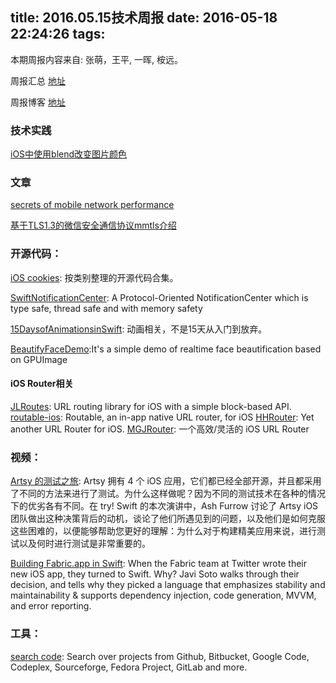 title: 2016.05.15技术周报
date: 2016-05-18 22:24:26
tags:
---

本期周报内容来自: 张萌，王平, 一晖, 桉远。

周报汇总 [地址](https://github.com/BaiduHiDeviOS/iOS-Tech-Weekly)

周报博客 [地址](http://baiduhidevios.github.io/)

### 技术实践

[iOS中使用blend改变图片颜色](https://onevcat.com/2013/04/using-blending-in-ios/)

### 文章

[secrets of mobile network performance](http://aosabook.org/en/posa/secrets-of-mobile-network-performance.html)

[基于TLS1.3的微信安全通信协议mmtls介绍](http://mp.weixin.qq.com/s?__biz=MzAwNDY1ODY2OQ==&mid=2649286266&idx=1&sn=f5d049033e251cccc22e163532355ddf&scene=0#wechat_redirect)


### 开源代码：

[iOS cookies](http://www.ioscookies.com/): 按类别整理的开源代码合集。

[SwiftNotificationCenter](https://github.com/100mango/SwiftNotificationCenter): A Protocol-Oriented NotificationCenter which is type safe, thread safe and with memory safety

[15DaysofAnimationsinSwift](https://github.com/larrynatalicio/15DaysofAnimationsinSwift): 动画相关，不是15天从入门到放弃。


[BeautifyFaceDemo](https://github.com/Guikunzhi/BeautifyFaceDemo):It's a simple demo of realtime face beautification based on GPUImage

#### iOS Router相关
[JLRoutes](https://github.com/joeldev/JLRoutes): URL routing library for iOS with a simple block-based API.
[routable-ios](https://github.com/clayallsopp/routable-ios): Routable, an in-app native URL router, for iOS
[HHRouter](https://github.com/Huohua/HHRouter): Yet another URL Router for iOS.
[MGJRouter](https://github.com/mogujie/MGJRouter): 一个高效/灵活的 iOS URL Router

### 视频：

[Artsy 的测试之旅](https://realm.io/cn/news/tryswift-ash-furrow-artsy-testing-tour/): Artsy 拥有 4 个 iOS 应用，它们都已经全部开源，并且都采用了不同的方法来进行了测试。为什么这样做呢？因为不同的测试技术在各种的情况下的优劣各有不同。在 try! Swift 的本次演讲中，Ash Furrow 讨论了 Artsy iOS 团队做出这种决策背后的动机，谈论了他们所遇见到的问题，以及他们是如何克服这些困难的，以便能够帮助您更好的理解：为什么对于构建精美应用来说，进行测试以及何时进行测试是非常重要的。

[Building Fabric.app in Swift](https://realm.io/news/slug-javi-soto-building-fabric-in-swift/): When the Fabric team at Twitter wrote their new iOS app, they turned to Swift. Why? Javi Soto walks through their decision, and tells why they picked a language that emphasizes stability and maintainability & supports dependency injection, code generation, MVVM, and error reporting.

### 工具：

[search code](https://searchcode.com/): Search over projects from Github, Bitbucket, Google Code, Codeplex, Sourceforge, Fedora Project, GitLab and more.
